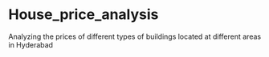 # House_price_analysis
Analyzing the prices of different types of buildings located at different areas in Hyderabad
